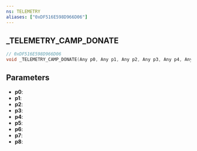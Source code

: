 ```yaml
---
ns: TELEMETRY
aliases: ["0xDF516E598D966D06"]
---
```

## _TELEMETRY_CAMP_DONATE

```c
// 0xDF516E598D966D06
void _TELEMETRY_CAMP_DONATE(Any p0, Any p1, Any p2, Any p3, Any p4, Any p5, Any p6, Any p7, Any p8);
```

## Parameters
* **p0**:
* **p1**:
* **p2**:
* **p3**:
* **p4**:
* **p5**:
* **p6**:
* **p7**:
* **p8**:
